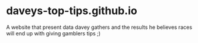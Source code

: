 # daveys-top-tips.github.io
A website that present data davey gathers and the results he believes races will end up with giving gamblers tips ;)
